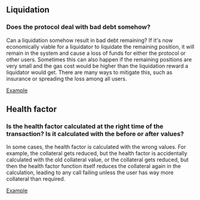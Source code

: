 ## Liquidation

### Does the protocol deal with bad debt somehow?
Can a liquidation somehow result in bad debt remaining? If it's now economically viable for a liquidator to liquidate the remaining position, it will remain in the system and cause a loss of funds for either the protocol or other users. Sometimes this can also happen if the remaining positions are very small and the gas cost would be higher than the liquidation reward a liquidator would get. There are many ways to mitigate this, such as insurance or spreading the loss among all users.

[Example](https://solodit.cyfrin.io/issues/m-32-malicious-liquidator-can-intentionally-leave-dust-amount-of-collateral-and-wont-trigger-bad-debt-handling-sherlock-peapods-git)

## Health factor

### Is the health factor calculated at the right time of the transaction? Is it calculated with the before or after values?
In some cases, the health factor is calculated with the wrong values. For example, the collateral gets reduced, but the health factor is accidentally calculated with the old collateral value, or the collateral gets reduced, but then the health factor function itself reduces the collateral again in the calculation, leading to any call failing unless the user has way more collateral than required.

[Example](https://code4rena.com/audits/2025-03-starknet-perpetual/submissions/S-591)
